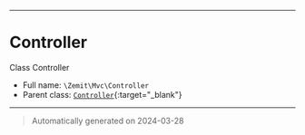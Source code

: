 ***

# Controller

Class Controller



* Full name: `\Zemit\Mvc\Controller`
* Parent class: [`Controller`](https://docs.phalcon.io/latest/api/){:target="_blank"}






***
> Automatically generated on 2024-03-28
